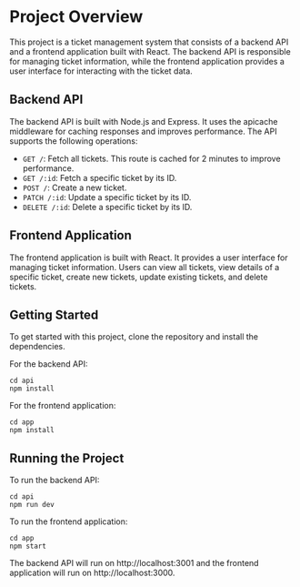 # Project Overview
This project is a ticket management system that consists of a backend API and a frontend application built with React. The backend API is responsible for managing ticket information, while the frontend application provides a user interface for interacting with the ticket data.

## Backend API
The backend API is built with Node.js and Express. It uses the apicache middleware for caching responses and improves performance. The API supports the following operations:

- `GET /`: Fetch all tickets. This route is cached for 2 minutes to improve performance.
- `GET /:id`: Fetch a specific ticket by its ID.
- `POST /`: Create a new ticket.
- `PATCH /:id`: Update a specific ticket by its ID.
- `DELETE /:id`: Delete a specific ticket by its ID.


## Frontend Application
The frontend application is built with React. It provides a user interface for managing ticket information. Users can view all tickets, view details of a specific ticket, create new tickets, update existing tickets, and delete tickets.

## Getting Started
To get started with this project, clone the repository and install the dependencies.

For the backend API:
```
cd api
npm install
```

For the frontend application:
```
cd app
npm install
```

## Running the Project
To run the backend API:
```
cd api
npm run dev
```

To run the frontend application:
```
cd app
npm start
```

The backend API will run on http://localhost:3001 and the frontend application will run on http://localhost:3000.
